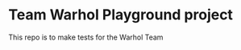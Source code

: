 Team Warhol Playground project
==============================


This repo is to make tests for the Warhol Team

